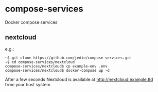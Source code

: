 # compose-services
Docker compose services

## nextcloud

e.g.:

```
~$ git clone https://github.com/jedie/compose-services.git
~$ cd compose-services/nextcloud
compose-services/nextcloud$ cp example-env .env
compose-services/nextcloud$ docker-compose up -d
```
After a few seconds Nextcloud is available at http://nextcloud.example.tld from your host system.